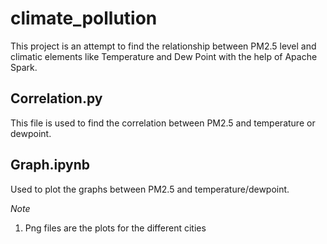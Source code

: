 # climate_pollution

This project is an attempt to find the relationship between PM2.5 level and climatic elements like Temperature and Dew Point with the help of Apache Spark. 

## Correlation.py
This file is used to find the correlation between PM2.5 and temperature or dewpoint.

## Graph.ipynb
Used to plot the graphs between PM2.5 and temperature/dewpoint.

*Note*

1. Png files are the plots for the different cities
